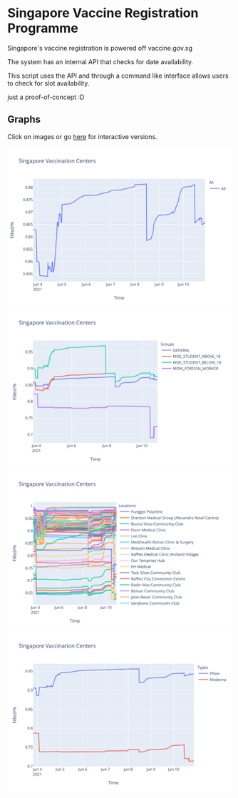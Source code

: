 # Singapore Vaccine Registration Programme

Singapore's vaccine registration is powered off vaccine.gov.sg

The system has an internal API that checks for date availability.

This script uses the API and through a command like interface allows users to check for slot availability.

just a proof-of-concept :D

## Graphs

Click on images or go [here](https://fourjr.github.io/sg-vaccines/) for interactive versions.


[![All Graph](images/all.svg)](https://fourjr.github.io/sg-vaccines/all.html)
[![Groups Graph](images/groups.svg)](https://fourjr.github.io/sg-vaccines/groups.html)
[![Locations Graph](images/locations.svg)](https://fourjr.github.io/sg-vaccines/locations.html)
[![Types Graph](images/types.svg)](https://fourjr.github.io/sg-vaccines/types.html)
